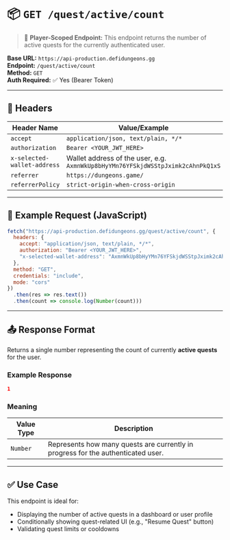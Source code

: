 # 📦 `GET /quest/active/count`

> 🔐 **Player-Scoped Endpoint:** This endpoint returns the number of active quests for the currently authenticated user.

**Base URL:** `https://api-production.defidungeons.gg`  
**Endpoint:** `/quest/active/count`  
**Method:** `GET`  
**Auth Required:** ✅ Yes (Bearer Token)

---

## 🔐 Headers

| Header Name                   | Value/Example                                                                                         |
|------------------------------|-------------------------------------------------------------------------------------------------------|
| `accept`                     | `application/json, text/plain, */*`                                                                  |
| `authorization`              | `Bearer <YOUR_JWT_HERE>`                                                                             |
| `x-selected-wallet-address`  | Wallet address of the user, e.g. `AxmnWkUp8bHyYMn76YFSkjdWSStpJximk2cAhnPkQ1xS`                        |
| `referrer`                   | `https://dungeons.game/`                                                                             |
| `referrerPolicy`             | `strict-origin-when-cross-origin`                                                                    |

---

## 🧾 Example Request (JavaScript)

```javascript
fetch("https://api-production.defidungeons.gg/quest/active/count", {
  headers: {
    accept: "application/json, text/plain, */*",
    authorization: "Bearer <YOUR_JWT_HERE>",
    "x-selected-wallet-address": "AxmnWkUp8bHyYMn76YFSkjdWSStpJximk2cAhnPkQ1xS"
  },
  method: "GET",
  credentials: "include",
  mode: "cors"
})
  .then(res => res.text())
  .then(count => console.log(Number(count)))
```

---

## 📤 Response Format

Returns a single number representing the count of currently **active quests** for the user.

### Example Response

```json
1
```

### Meaning

| Value Type | Description |
|------------|-------------|
| `Number`   | Represents how many quests are currently in progress for the authenticated user. |

---

## ✅ Use Case

This endpoint is ideal for:
- Displaying the number of active quests in a dashboard or user profile
- Conditionally showing quest-related UI (e.g., "Resume Quest" button)
- Validating quest limits or cooldowns